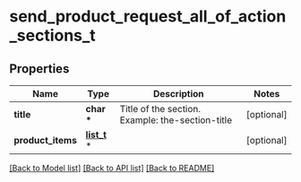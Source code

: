 # send_product_request_all_of_action_sections_t

## Properties
Name | Type | Description | Notes
------------ | ------------- | ------------- | -------------
**title** | **char \*** | Title of the section. Example: the-section-title | [optional] 
**product_items** | [**list_t**](send_product_request_all_of_action_product_items.md) \* |  | [optional] 

[[Back to Model list]](../README.md#documentation-for-models) [[Back to API list]](../README.md#documentation-for-api-endpoints) [[Back to README]](../README.md)


